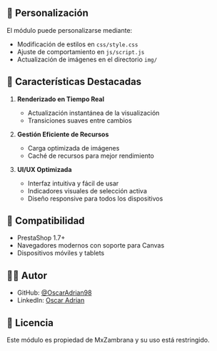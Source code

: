 ## 🔧 Personalización

El módulo puede personalizarse mediante:
- Modificación de estilos en `css/style.css`
- Ajuste de comportamiento en `js/script.js`
- Actualización de imágenes en el directorio `img/`

## 🌟 Características Destacadas

1. **Renderizado en Tiempo Real**
   - Actualización instantánea de la visualización
   - Transiciones suaves entre cambios

2. **Gestión Eficiente de Recursos**
   - Carga optimizada de imágenes
   - Caché de recursos para mejor rendimiento

3. **UI/UX Optimizada**
   - Interfaz intuitiva y fácil de usar
   - Indicadores visuales de selección activa
   - Diseño responsive para todos los dispositivos

## 🤝 Compatibilidad
- PrestaShop 1.7+
- Navegadores modernos con soporte para Canvas
- Dispositivos móviles y tablets

## 👨‍💻 Autor
- GitHub: [@OscarAdrian98](https://github.com/OscarAdrian98)
- LinkedIn: [Oscar Adrian](https://www.linkedin.com/in/oscar-adrian)

## 📄 Licencia
Este módulo es propiedad de MxZambrana y su uso está restringido.
